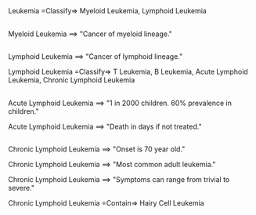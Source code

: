 ##

Leukemia =Classify=> Myeloid Leukemia, Lymphoid Leukemia

##

Myeloid Leukemia ==> "Cancer of myeloid lineage."

##

Lymphoid Leukemia ==> "Cancer of lymphoid lineage."

Lymphoid Leukemia =Classify=> T Leukemia, B Leukemia, Acute Lymphoid Leukemia, Chronic Lymphoid Leukemia

##

Acute Lymphoid Leukemia ==> "1 in 2000 children. 60% prevalence in children."

Acute Lymphoid Leukemia ==> "Death in days if not treated."

##

Chronic Lymphoid Leukemia ==> "Onset is 70 year old."

Chronic Lymphoid Leukemia ==> "Most common adult leukemia."

Chronic Lymphoid Leukemia ==> "Symptoms can range from trivial to severe."

Chronic Lymphoid Leukemia =Contain=> Hairy Cell Leukemia

